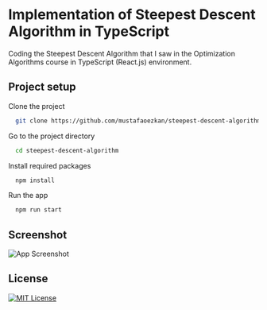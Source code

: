 
# Implementation of Steepest Descent Algorithm in TypeScript

Coding the Steepest Descent Algorithm that I saw in the Optimization Algorithms course in TypeScript (React.js) environment.


## Project setup

Clone the project

```bash
  git clone https://github.com/mustafaoezkan/steepest-descent-algorithm.git
```

Go to the project directory

```bash
  cd steepest-descent-algorithm
```

Install required packages

```bash
  npm install
```

Run the app

```bash
  npm run start
```

## Screenshot

![App Screenshot](https://i.hizliresim.com/k88n9li.PNG)
  
## License

[![MIT License](https://img.shields.io/badge/License-MIT-green.svg)](https://choosealicense.com/licenses/mit/)
  

  
